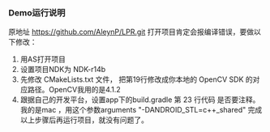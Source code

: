 ### Demo运行说明
原地址 https://github.com/AleynP/LPR.git
打开项目肯定会报编译错误，要做以下修改：
1. 用AS打开项目
2. 设置项目NDK为 NDK-r14b
3. 先修改 CMakeLists.txt 文件， 把第19行修改成你本地的 OpenCV SDK 的对应路径。OpenCV我用的是4.1.2
4. 跟据自己的开发平台，设置app下的build.gradle  第 23 行代码 是否要注释。我的是mac ，用这个参数arguments "-DANDROID_STL=c++_shared"
完成以上步骤后再运行项目，就没有问题了。
